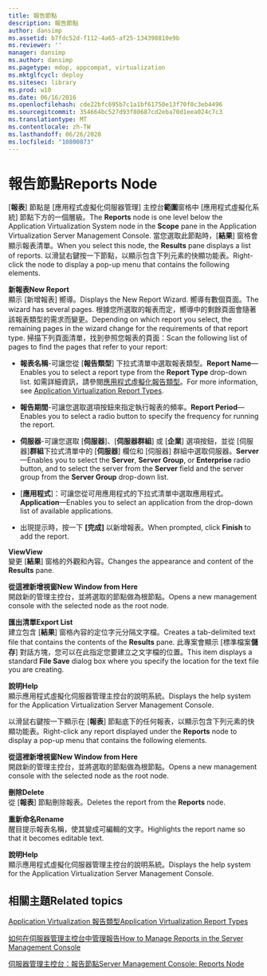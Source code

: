 ```yaml
---
title: 報告節點
description: 報告節點
author: dansimp
ms.assetid: b7fdc52d-f112-4a65-af25-134398810e9b
ms.reviewer: ''
manager: dansimp
ms.author: dansimp
ms.pagetype: mdop, appcompat, virtualization
ms.mktglfcycl: deploy
ms.sitesec: library
ms.prod: w10
ms.date: 06/16/2016
ms.openlocfilehash: cde22bfc695b7c1a1bf61750e13f70f0c3eb4496
ms.sourcegitcommit: 354664bc527d93f80687cd2eba70d1eea024c7c3
ms.translationtype: MT
ms.contentlocale: zh-TW
ms.lasthandoff: 06/26/2020
ms.locfileid: "10800873"
---
```

# <span data-ttu-id="d7ca8-103">報告節點</span><span class="sxs-lookup"><span data-stu-id="d7ca8-103">Reports Node</span></span>


<span data-ttu-id="d7ca8-104">[**報表**] 節點是 [應用程式虛擬化伺服器管理] 主控台**範圍**窗格中 [應用程式虛擬化系統] 節點下方的一個層級。</span><span class="sxs-lookup"><span data-stu-id="d7ca8-104">The **Reports** node is one level below the Application Virtualization System node in the **Scope** pane in the Application Virtualization Server Management Console.</span></span> <span data-ttu-id="d7ca8-105">當您選取此節點時，[**結果**] 窗格會顯示報表清單。</span><span class="sxs-lookup"><span data-stu-id="d7ca8-105">When you select this node, the **Results** pane displays a list of reports.</span></span> <span data-ttu-id="d7ca8-106">以滑鼠右鍵按一下節點，以顯示包含下列元素的快顯功能表。</span><span class="sxs-lookup"><span data-stu-id="d7ca8-106">Right-click the node to display a pop-up menu that contains the following elements.</span></span>

<a href="" id="new-report"></a>**<span data-ttu-id="d7ca8-107">新報表</span><span class="sxs-lookup"><span data-stu-id="d7ca8-107">New Report</span></span>**  
<span data-ttu-id="d7ca8-108">顯示 [新增報表] 嚮導。</span><span class="sxs-lookup"><span data-stu-id="d7ca8-108">Displays the New Report Wizard.</span></span> <span data-ttu-id="d7ca8-109">嚮導有數個頁面。</span><span class="sxs-lookup"><span data-stu-id="d7ca8-109">The wizard has several pages.</span></span> <span data-ttu-id="d7ca8-110">根據您所選取的報表而定，嚮導中的剩餘頁面會隨著該報表類型的需求而變更。</span><span class="sxs-lookup"><span data-stu-id="d7ca8-110">Depending on which report you select, the remaining pages in the wizard change for the requirements of that report type.</span></span> <span data-ttu-id="d7ca8-111">掃描下列頁面清單，找到參照您報表的頁面：</span><span class="sxs-lookup"><span data-stu-id="d7ca8-111">Scan the following list of pages to find the pages that refer to your report:</span></span>

-   <span data-ttu-id="d7ca8-112">**報表名稱**-可讓您從 [**報告類型**] 下拉式清單中選取報表類型。</span><span class="sxs-lookup"><span data-stu-id="d7ca8-112">**Report Name**—Enables you to select a report type from the **Report Type** drop-down list.</span></span> <span data-ttu-id="d7ca8-113">如需詳細資訊，請參閱[應用程式虛擬化報告類型](application-virtualization-report-types.md)。</span><span class="sxs-lookup"><span data-stu-id="d7ca8-113">For more information, see [Application Virtualization Report Types](application-virtualization-report-types.md).</span></span>

-   <span data-ttu-id="d7ca8-114">**報告期間**-可讓您選取選項按鈕來指定執行報表的頻率。</span><span class="sxs-lookup"><span data-stu-id="d7ca8-114">**Report Period**—Enables you to select a radio button to specify the frequency for running the report.</span></span>

-   <span data-ttu-id="d7ca8-115">**伺服器**-可讓您選取 [**伺服器**]、[**伺服器群組**] 或 [**企業**] 選項按鈕，並從 [伺服器]**群組**下拉式清單中的 [**伺服器**] 欄位和 [伺服器] 群組中選取伺服器。</span><span class="sxs-lookup"><span data-stu-id="d7ca8-115">**Server**—Enables you to select the **Server**, **Server Group**, or **Enterprise** radio button, and to select the server from the **Server** field and the server group from the **Server Group** drop-down list.</span></span>

-   <span data-ttu-id="d7ca8-116">[**應用程式**]：可讓您從可用應用程式的下拉式清單中選取應用程式。</span><span class="sxs-lookup"><span data-stu-id="d7ca8-116">**Application**—Enables you to select an application from the drop-down list of available applications.</span></span>

-   <span data-ttu-id="d7ca8-117">出現提示時，按一下 **[完成]** 以新增報表。</span><span class="sxs-lookup"><span data-stu-id="d7ca8-117">When prompted, click **Finish** to add the report.</span></span>

<a href="" id="view"></a>**<span data-ttu-id="d7ca8-118">View</span><span class="sxs-lookup"><span data-stu-id="d7ca8-118">View</span></span>**  
<span data-ttu-id="d7ca8-119">變更 [**結果**] 窗格的外觀和內容。</span><span class="sxs-lookup"><span data-stu-id="d7ca8-119">Changes the appearance and content of the **Results** pane.</span></span>

<a href="" id="new-window-from-here"></a>**<span data-ttu-id="d7ca8-120">從這裡新增視窗</span><span class="sxs-lookup"><span data-stu-id="d7ca8-120">New Window from Here</span></span>**  
<span data-ttu-id="d7ca8-121">開啟新的管理主控台，並將選取的節點做為根節點。</span><span class="sxs-lookup"><span data-stu-id="d7ca8-121">Opens a new management console with the selected node as the root node.</span></span>

<a href="" id="export-list"></a>**<span data-ttu-id="d7ca8-122">匯出清單</span><span class="sxs-lookup"><span data-stu-id="d7ca8-122">Export List</span></span>**  
<span data-ttu-id="d7ca8-123">建立包含 [**結果**] 窗格內容的定位字元分隔文字檔。</span><span class="sxs-lookup"><span data-stu-id="d7ca8-123">Creates a tab-delimited text file that contains the contents of the **Results** pane.</span></span> <span data-ttu-id="d7ca8-124">此專案會顯示 [標準檔案**儲存**] 對話方塊，您可以在此指定您要建立之文字檔的位置。</span><span class="sxs-lookup"><span data-stu-id="d7ca8-124">This item displays a standard **File Save** dialog box where you specify the location for the text file you are creating.</span></span>

<a href="" id="help"></a>**<span data-ttu-id="d7ca8-125">說明</span><span class="sxs-lookup"><span data-stu-id="d7ca8-125">Help</span></span>**  
<span data-ttu-id="d7ca8-126">顯示應用程式虛擬化伺服器管理主控台的說明系統。</span><span class="sxs-lookup"><span data-stu-id="d7ca8-126">Displays the help system for the Application Virtualization Server Management Console.</span></span>

<span data-ttu-id="d7ca8-127">以滑鼠右鍵按一下顯示在 [**報表**] 節點底下的任何報表，以顯示包含下列元素的快顯功能表。</span><span class="sxs-lookup"><span data-stu-id="d7ca8-127">Right-click any report displayed under the **Reports** node to display a pop-up menu that contains the following elements.</span></span>

<a href="" id="new-window-from-here"></a>**<span data-ttu-id="d7ca8-128">從這裡新增視窗</span><span class="sxs-lookup"><span data-stu-id="d7ca8-128">New Window from Here</span></span>**  
<span data-ttu-id="d7ca8-129">開啟新的管理主控台，並將選取的節點做為根節點。</span><span class="sxs-lookup"><span data-stu-id="d7ca8-129">Opens a new management console with the selected node as the root node.</span></span>

<a href="" id="delete"></a>**<span data-ttu-id="d7ca8-130">刪除</span><span class="sxs-lookup"><span data-stu-id="d7ca8-130">Delete</span></span>**  
<span data-ttu-id="d7ca8-131">從 [**報表**] 節點刪除報表。</span><span class="sxs-lookup"><span data-stu-id="d7ca8-131">Deletes the report from the **Reports** node.</span></span>

<a href="" id="rename"></a>**<span data-ttu-id="d7ca8-132">重新命名</span><span class="sxs-lookup"><span data-stu-id="d7ca8-132">Rename</span></span>**  
<span data-ttu-id="d7ca8-133">醒目提示報表名稱，使其變成可編輯的文字。</span><span class="sxs-lookup"><span data-stu-id="d7ca8-133">Highlights the report name so that it becomes editable text.</span></span>

<a href="" id="help"></a>**<span data-ttu-id="d7ca8-134">說明</span><span class="sxs-lookup"><span data-stu-id="d7ca8-134">Help</span></span>**  
<span data-ttu-id="d7ca8-135">顯示應用程式虛擬化伺服器管理主控台的說明系統。</span><span class="sxs-lookup"><span data-stu-id="d7ca8-135">Displays the help system for the Application Virtualization Server Management Console.</span></span>

## <span data-ttu-id="d7ca8-136">相關主題</span><span class="sxs-lookup"><span data-stu-id="d7ca8-136">Related topics</span></span>


[<span data-ttu-id="d7ca8-137">Application Virtualization 報告類型</span><span class="sxs-lookup"><span data-stu-id="d7ca8-137">Application Virtualization Report Types</span></span>](application-virtualization-report-types.md)

[<span data-ttu-id="d7ca8-138">如何在伺服器管理主控台中管理報告</span><span class="sxs-lookup"><span data-stu-id="d7ca8-138">How to Manage Reports in the Server Management Console</span></span>](how-to-manage-reports-in-the-server-management-console.md)

[<span data-ttu-id="d7ca8-139">伺服器管理主控台：報告節點</span><span class="sxs-lookup"><span data-stu-id="d7ca8-139">Server Management Console: Reports Node</span></span>](server-management-console-reports-node.md)

 

 





